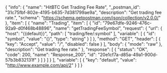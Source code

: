 {
  "info": {
    "name": "HitBTC Get Trading Fee Rate",
    "_postman_id": "31c75fbf-802e-4195-b635-7d381799ae9a",
    "description": "Get trading fee rate.",
    "schema": "https://schema.getpostman.com/json/collection/v2.0.0/"
  },
  "item": [
    {
      "name": "Trading",
      "item": [
        {
          "id": "79e67dfe-9246-476c-92a9-d0f468b48896",
          "name": "getTradingFeeSymbol",
          "request": {
            "url": {
              "host": "{{default}}",
              "path": [
                "trading/fee/:symbol"
              ],
              "variable": [
                {
                  "id": "symbol",
                  "value": "{}",
                  "type": "string"
                }
              ]
            },
            "method": "GET",
            "header": [
              {
                "key": "Accept",
                "value": "*/*",
                "disabled": false
              }
            ],
            "body": {
              "mode": "raw"
            },
            "description": "Get trading fee rate."
          },
          "response": [
            {
              "status": "OK",
              "code": 200,
              "name": "Response_200",
              "id": "20e1cf7a-d85a-49a1-900d-57b3b832131f"
            }
          ]
        }
      ]
    }
  ],
  "variable": [
    {
      "key": "default",
      "value": "http://www.example.com/api/2"
    }
  ]
}